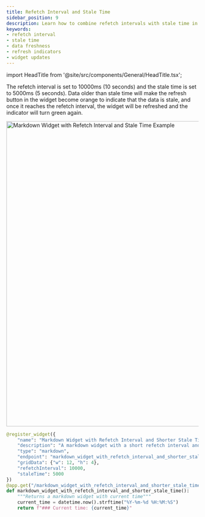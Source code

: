 ```yaml
---
title: Refetch Interval and Stale Time
sidebar_position: 9
description: Learn how to combine refetch intervals with stale time in OpenBB Workspace widgets.
keywords:
- refetch interval
- stale time
- data freshness
- refresh indicators
- widget updates
---
```


import HeadTitle from '@site/src/components/General/HeadTitle.tsx';

<HeadTitle title="Refetch Interval and Stale Time | OpenBB Workspace Docs" />

The refetch interval is set to 10000ms (10 seconds) and the stale time is set to 5000ms (5 seconds). Data older than stale time will make the refresh button in the widget become orange to indicate that the data is stale, and once it reaches the refetch interval, the widget will be refreshed and the indicator will turn green again.

<img className="pro-border-gradient" width="800" alt="Markdown Widget with Refetch Interval and Stale Time Example" src="https://openbb-cms.directus.app/assets/9313f7e3-0ab6-42ae-877d-8868c84d044b.png" />

```python
@register_widget({
    "name": "Markdown Widget with Refetch Interval and Shorter Stale Time",
    "description": "A markdown widget with a short refetch interval and a shorter stale time",
    "type": "markdown",
    "endpoint": "markdown_widget_with_refetch_interval_and_shorter_stale_time",
    "gridData": {"w": 12, "h": 4},
    "refetchInterval": 10000,
    "staleTime": 5000
})
@app.get("/markdown_widget_with_refetch_interval_and_shorter_stale_time")
def markdown_widget_with_refetch_interval_and_shorter_stale_time():
    """Returns a markdown widget with current time"""
    current_time = datetime.now().strftime("%Y-%m-%d %H:%M:%S")
    return f"### Current time: {current_time}"
``` 